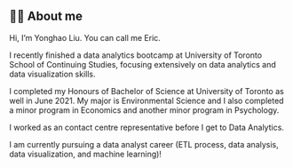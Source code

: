 🧗‍♂️ About me
-----------------
Hi, I’m Yonghao Liu. You can call me Eric.

I recently finished a data analytics bootcamp at University of Toronto School of Continuing Studies, focusing extensively on data analytics and data visualization skills.

I completed my Honours of Bachelor of Science at University of Toronto as well in June 2021. My major is Environmental Science and I also completed a minor program in Economics and another minor program in Psychology. 

I worked as an contact centre representative before I get to Data Analytics.

I am currently pursuing a data analyst career (ETL process, data analysis, data visualization, and machine learning)!
